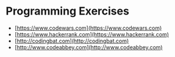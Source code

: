 # Programming Exercises

- [https://www.codewars.com](https://www.codewars.com)
- [https://www.hackerrank.com](https://www.hackerrank.com)
- [http://codingbat.com](http://codingbat.com)
- [http://www.codeabbey.com](http://www.codeabbey.com)
